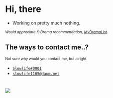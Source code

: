 # Hi, there

- Working on pretty much nothing.

<sub>*Would appreciate K-Drama recommendation, [MyDramaList](https://mydramalist.com/profile/Slow_Life)*.</sub>

## The ways to contact me..?
<sub>Not sure why would you contact me, but alright.</sub>

- <a href="https://discord.com/users/374905512661221377">`Slowlife#0001`</a>
- <a href="mailto:slowlife1165@daum.net">`slowlife1165@daum.net`</a>

#

![](https://i.imgur.com/FaTsvPu.gif)
